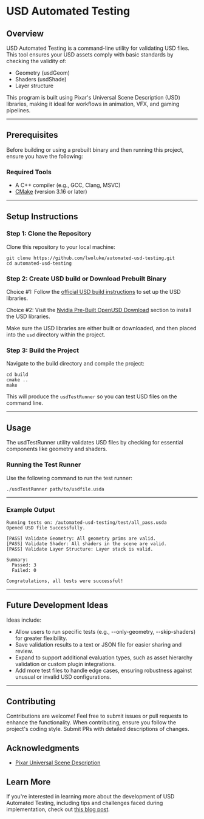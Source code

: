 # USD Automated Testing

## Overview
USD Automated Testing is a command-line utility for validating USD files. This tool ensures your USD assets comply with basic standards by checking the validity of:
- Geometry (usdGeom)
- Shaders (usdShade)
- Layer structure

This program is built using Pixar's Universal Scene Description (USD) libraries, making it ideal for workflows in animation, VFX, and gaming pipelines.

---

## Prerequisites
Before building or using a prebuilt binary and then running this project, ensure you have the following:

### Required Tools
- A C++ compiler (e.g., GCC, Clang, MSVC)
- [CMake](https://cmake.org/download/) (version 3.16 or later)

---

## Setup Instructions

### Step 1: Clone the Repository
Clone this repository to your local machine:
```
git clone https://github.com/lwoluke/automated-usd-testing.git
cd automated-usd-testing
```

### Step 2: Create USD build or Download Prebuilt Binary
Choice #1: Follow the [official USD build instructions](https://github.com/PixarAnimationStudios/OpenUSD/tree/release?tab=readme-ov-file#getting-and-building-the-code) to set up the USD libraries.

Choice #2: Visit the [Nvidia Pre-Built OpenUSD Download](https://developer.nvidia.com/usd) section to install the USD libraries.

Make sure the USD libraries are either built or downloaded, and then placed into the `usd` directory within the project.

### Step 3: Build the Project
Navigate to the build directory and compile the project:
```
cd build
cmake ..
make
```
This will produce the `usdTestRunner` so you can test USD files on the command line.

---

## Usage
The usdTestRunner utility validates USD files by checking for essential components like geometry and shaders.

### Running the Test Runner
Use the following command to run the test runner:
```
./usdTestRunner path/to/usdfile.usda
```

---

### Example Output
```
Running tests on: /automated-usd-testing/test/all_pass.usda
Opened USD file Successfully.

[PASS] Validate Geometry: All geometry prims are valid.
[PASS] Validate Shader: All shaders in the scene are valid.
[PASS] Validate Layer Structure: Layer stack is valid.

Summary:
  Passed: 3
  Failed: 0

Congratulations, all tests were successful!
```
---

## Future Development Ideas
Ideas include:
- Allow users to run specific tests (e.g., --only-geometry, --skip-shaders) for greater flexibility.
- Save validation results to a text or JSON file for easier sharing and review.
- Expand to support additional evaluation types, such as asset hierarchy validation or custom plugin integrations.
- Add more test files to handle edge cases, ensuring robustness against unusual or invalid USD configurations.

---

## Contributing
Contributions are welcome! Feel free to submit issues or pull requests to enhance the functionality. When contributing, ensure you follow the project's coding style. Submit PRs with detailed descriptions of changes.

## Acknowledgments
- [Pixar Universal Scene Description](https://github.com/PixarAnimationStudios/USD)

## Learn More
If you're interested in learning more about the development of USD Automated Testing, including tips and challenges faced during implementation, check out [this blog post](https://luke-o.medium.com/c-automated-testing-framework-for-pixars-usd-50af70e58563).

